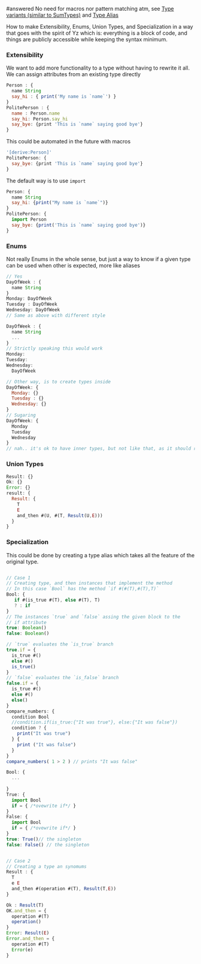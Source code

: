 
#answered  No need for macros nor pattern matching atm, see [Type variants (similar to SumTypes)](Type%20variants%20(similar%20to%20SumTypes).md) and [Type Alias](Features/Type%20Alias.md)



How to make Extensibility, Enums, Union Types, and Specialization in a way that goes with the spirit of Yz which is: everything is a block of code, and things are publicly accessible while keeping the syntax minimum.

### Extensibility
We want to add more functionality to a type without having to rewrite it all. 
We can assign attributes from an existing type directly

```js
Person : { 
  name String
  say_hi : { print('My name is `name`') }
}
PolitePerson : {
  name : Person.name
  say_hi: Person.say_hi
  say_bye: {print 'This is `name` saying good bye'}
}

```

This could be automated in the future with macros
```js
'[derive:Person]'
PolitePerson: {
  say_bye: {print 'This is `name` saying good bye'}
}
```

The default way is to use `import`
```js
Person: {
  name String
  say_hi: {print("My name is `name`")}
}
PolitePerson: {
  import Person
  say_bye: {print('This is `name` saying good bye')}
}
```
### Enums

Not really Enums in the whole sense, but just a way to know if a given type can be used when other is expected, more like aliases

```js
// Yes
DayOfWeek : {
  name String
}
Monday: DayOfWeek
Tuesday : DayOfWeek
Wednesday: DayOfWeek
// Same as above with different style

DayOfWeek : {
  name String
  ... 
}
// Strictly speaking this would work 
Monday: 
Tuesday:
Wednesday: 
  DayOfWeek 

// Other way, is to create types inside
DayOfWeek: { 
  Monday: {}
  Tuesday : {}
  Wednesday: {}
}
// Sugaring 
DayOfWeek: { 
  Monday
  Tuesday 
  Wednesday
}
// nah.. it's ok to have inner types, but not like that, as it should require to have an instance to create the inner instance


```
### Union Types
```js
Result: {}
Ok: {}
Error: {}
result: {
  Result: {
    T 
    E
    and_then #(U, #(T, Result(U,E))) 
  }
}
```

### Specialization
This could be done by creating a type alias which takes all the feature of the original type. 

```javascript

// Case 1
// Creating type, and then instances that implement the method
// In this case `Bool` has the method `if #(#(T),#(T),T)` 
Bool: { 
   if #(is_true #(T), else #(T), T) 
   ? : if
}
// The instances `true` and `false` assing the given block to the 
// if attribute
true: Boolean()
false: Boolean()

// `true` evaluates the `is_true` branch
true.if = {
  is_true #()
  else #()
  is_true()
}
// `false` evaluates the `is_false` branch
false.if = {
  is_true #()
  else #()
  else()
}
compare_numbers: { 
  condition Bool
  //condition.if(is_true:{"It was true"}, else:{"It was false"})
  condition ? {
    print("It was true")
  } { 
    print ("It was false")
  }
}
compare_numbers( 1 > 2 ) // prints "It was false"

Bool: {
  ... 
  
}
True: { 
  import Bool
  if = { /*ovewrite if*/ }
}
False: { 
  import Bool
  if = { /*ovewrite if*/ }
}
true: True()// the singleton 
false: False() // the singleton


// Case 2
// Creating a type an synomums
Result : {
  T
  e E
  and_then #(operation #(T), Result(T,E))
}

Ok : Result(T)
OK.and_then = {
  operation #(T)
  operation()
}
Error: Result(E)
Error.and_then = {
  operation #(T)
  Error(e)
}
```